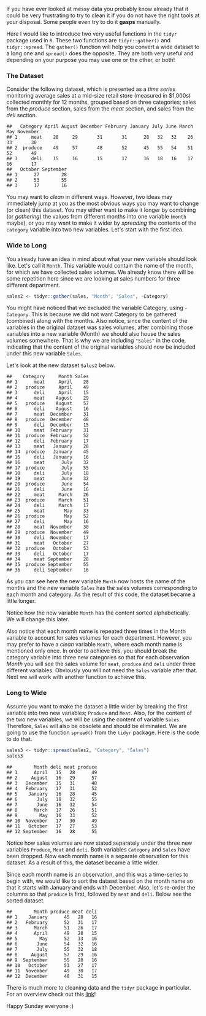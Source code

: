 If you have ever looked at messy data you probably know already that it could be very frustrating to try to clean it if you do not have the right tools at your disposal. Some people even try to do it **gasps** manually.

Here I would like to introduce two very useful functions in the `tidyr` package used in `R`. These two functions are `tidyr::gather()` and `tidyr::spread`. The `gather()` function will help you convert a wide dataset to a long one and `spread()` does the opposite. They are both very useful and depending on your purpose you may use one or the other, or both!

### The Dataset

Consider the following dataset, which is presented as a *time series* monitoring average sales at a mid-size retail store (measured in $1,000s) collected monthly for 12 months, grouped based on three categories; sales from the *produce* section, sales from the *meat* section, and sales from the *deli* section.

    ##   Category April August December February January July June March May November
    ## 1     meat    28     29       31       31      28   32   32    26  33       30
    ## 2  produce    49     57       48       52      45   55   54    51  52       49
    ## 3     deli    15     16       15       17      16   18   16    17  16       17
    ##   October September
    ## 1      27        28
    ## 2      53        55
    ## 3      17        16

You may want to *clean* in different ways. However, two ideas may immediately jump at you as the most obvious ways you may want to change (or clean) this dataset. You may either want to make it longer by combining (or *gathering*) the values from different months into one variable (`month` maybe), or you may want to make it wider by *spreading* the contents of the `category` variable into two new variables. Let's start with the first idea.

### Wide to Long

You already have an idea in mind about what your new variable should look like. Let's call it `Month`. This variable would contain the name of the month, for which we have collected sales volumes. We already know there will be some repetition here since we are looking at sales numbers for three different department.

``` r
sales2 <- tidyr::gather(sales, "Month", "Sales", -Category)
```

You might have noticed that we excluded the variable Category, using `-Category`. This is because we did not want Category to be gathered (combined) along with the months. Also notice, since the content of the variables in the original dataset was sales volumes, after combining those variables into a new variable (Month) we should also house the sales volumes somewhere. That is why we are including `"Sales"` in the code, indicating that the content of the original variables should now be included under this new variable `Sales`.

Let's look at the new dataset `Sales2` below.

    ##    Category     Month Sales
    ## 1      meat     April    28
    ## 2   produce     April    49
    ## 3      deli     April    15
    ## 4      meat    August    29
    ## 5   produce    August    57
    ## 6      deli    August    16
    ## 7      meat  December    31
    ## 8   produce  December    48
    ## 9      deli  December    15
    ## 10     meat  February    31
    ## 11  produce  February    52
    ## 12     deli  February    17
    ## 13     meat   January    28
    ## 14  produce   January    45
    ## 15     deli   January    16
    ## 16     meat      July    32
    ## 17  produce      July    55
    ## 18     deli      July    18
    ## 19     meat      June    32
    ## 20  produce      June    54
    ## 21     deli      June    16
    ## 22     meat     March    26
    ## 23  produce     March    51
    ## 24     deli     March    17
    ## 25     meat       May    33
    ## 26  produce       May    52
    ## 27     deli       May    16
    ## 28     meat  November    30
    ## 29  produce  November    49
    ## 30     deli  November    17
    ## 31     meat   October    27
    ## 32  produce   October    53
    ## 33     deli   October    17
    ## 34     meat September    28
    ## 35  produce September    55
    ## 36     deli September    16

As you can see here the new variable `Month` now hosts the name of the months and the new variable `Sales` has the sales volumes corresponding to each month and category. As the result of this code, the dataset became a little longer.

Notice how the new variable `Month` has the content sorted alphabetically. We will change this later.

Also notice that each month name is repeated three times in the Month variable to account for sales volumes for each department. However, you may prefer to have a *clean* variable `Month`, where each month name is mentioned only once. In order to achieve this, you should break the category variable into three new categories so that for each observation *Month* you will see the sales volume for `meat`, `produce` and `deli` under three different variables. Obviously you will not need the `Sales` variable after that. Next we will work with another function to achieve this.

### Long to Wide

Assume you want to make the dataset a little wider by breaking the first variable into two new variables; `Produce` and `Meat`. Also, for the content of the two new variables, we will be using the content of variable `Sales`. Therefore, `Sales` will also be obsolete and should be eliminated. We are going to use the function `spread()` from the `tidyr` package. Here is the code to do that.

``` r
sales3 <- tidyr::spread(sales2, "Category", "Sales")
sales3
```

    ##        Month deli meat produce
    ## 1      April   15   28      49
    ## 2     August   16   29      57
    ## 3   December   15   31      48
    ## 4   February   17   31      52
    ## 5    January   16   28      45
    ## 6       July   18   32      55
    ## 7       June   16   32      54
    ## 8      March   17   26      51
    ## 9        May   16   33      52
    ## 10  November   17   30      49
    ## 11   October   17   27      53
    ## 12 September   16   28      55

Notice how sales volumes are now stated separately under the three new variables `Produce`, `Meat` and `deli`. Both variables `Category` and `Sales` have been dropped. Now each month name is a separate observation for this dataset. As a result of this, the dataset became a little wider.

Since each month name is an observation, and this was a time-series to begin with, we would like to sort the dataset based on the month name so that it starts with January and ends with December. Also, let's re-order the columns so that `produce` is first, followed by `meat` and `deli`. Below see the sorted dataset.

    ##        Month produce meat deli
    ## 1    January      45   28   16
    ## 2   February      52   31   17
    ## 3      March      51   26   17
    ## 4      April      49   28   15
    ## 5        May      52   33   16
    ## 6       June      54   32   16
    ## 7       July      55   32   18
    ## 8     August      57   29   16
    ## 9  September      55   28   16
    ## 10   October      53   27   17
    ## 11  November      49   30   17
    ## 12  December      48   31   15

There is much more to cleaning data and the `tidyr` package in particular. For an overview check out this [link](https://www.rdocumentation.org/packages/tidyr/versions/0.8.3)!

Happy Sunday everyone :)
